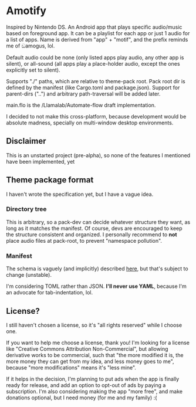 # Amotify

Inspired by Nintendo DS. An Android app that plays specific audio/music based on foreground app. It can be a playlist for each app or just 1 audio for a list of apps. Name is derived from "app" + "motif", and the prefix reminds me of ඞamogus, lol.

Default audio could be none (only listed apps play audio, any other app is silent), or all-sound (all apps play a place-holder audio, except the ones explicitly set to silent).

Supports "./" paths, which are relative to theme-pack root. Pack root dir is defined by the manifest (like Cargo.toml and package.json). Support for parent-dirs ("..") and arbitrary path-traversal will be added later.

main.flo is the /Llamalab/Automate-flow draft implementation.

I decided to not make this cross-platform, because development would be absolute madness, specially on multi-window desktop environments.

## Disclaimer

This is an unstarted project (pre-alpha), so none of the features I mentioned have been implemented, yet

## Theme package format

I haven't wrote the specification yet, but I have a vague idea.

### Directory tree

This is arbitrary, so a pack-dev can decide whatever structure they want, as long as it matches the manifest. Of course, devs are encouraged to keep the structure consistent and organized.
I personally recommend to **not** place audio files at pack-root, to prevent "namespace pollution".

### Manifest

The schema is vaguely (and implicitly) described [here](main.flo), but that's subject to change (unstable).

I'm considering TOML rather than JSON. **I'll never use YAML**, because I'm an advocate for tab-indentation, lol.

## License?

I still haven't chosen a license, so it's "all rights reserved" while I choose one.

If you want to help me choose a license, thank you! I'm looking for a license like "Creative Commons Attribution Non-Commercial", but allowing derivative works to be commercial, such that "the more modified it is, the more money they can get from my idea, and less money goes to me", because "more modifications" means it's "less mine".

If it helps in the decision, I'm planning to put ads when the app is finally ready for release, and add an option to opt-out of ads by paying a subscription. I'm also considering making the app "more free", and make donations optional, but I need money (for me and my family) :(
